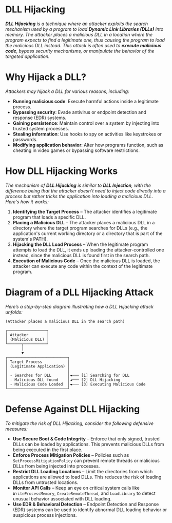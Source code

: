 # DLL Hijacking
***DLL Hijacking** is a technique where an attacker exploits the search mechanism used by a program to load **Dynamic Link Libraries (DLLs)** into memory.
The attacker places a malicious DLL in a location where the program expects to find a legitimate one, thus causing the program to load the malicious DLL instead.
This attack is often used to **execute malicious code**, bypass security mechanisms, or manipulate the behavior of the targeted application.*

# Why Hijack a DLL?
*Attackers may hijack a DLL for various reasons, including:*

- **Running malicious code**: Execute harmful actions inside a legitimate process.
- **Bypassing security**: Evade antivirus or endpoint detection and response (EDR) systems.
- **Gaining persistence**: Maintain control over a system by injecting into trusted system processes.
- **Stealing information**: Use hooks to spy on activities like keystrokes or passwords.
- **Modifying application behavior**: Alter how programs function, such as cheating in video games or bypassing software restrictions.

# How DLL Hijacking Works
*The mechanism of **DLL Hijacking** is similar to **DLL Injection**, with the difference being that the attacker doesn't need to inject code directly into a process but rather tricks the application into loading a malicious DLL.*
*Here's how it works:*

1. **Identifying the Target Process** – The attacker identifies a legitimate program that loads a specific DLL.
2. **Placing a Malicious DLL** – The attacker places a malicious DLL in a directory where the target program searches for DLLs (e.g., the application's current working directory or a directory that is part of the system's PATH).
3. **Hijacking the DLL Load Process** – When the legitimate program attempts to load the DLL, it ends up loading the attacker-controlled one instead, since the malicious DLL is found first in the search path.
4. **Execution of Malicious Code** – Once the malicious DLL is loaded, the attacker can execute any code within the context of the legitimate program.

# Diagram of a DLL Hijacking Attack
*Here’s a step-by-step diagram illustrating how a DLL Hijacking attack unfolds:*
```
(Attacker places a malicious DLL in the search path)

┌─────────────────┐
│ Attacker        │
│ (Malicious DLL) │
└──────┬──────────┘
       │
       ▼
┌──────────────────────────┐
│ Target Process           │
│ (Legitimate Application) │
│                          │
│ - Searches for DLL       │◄─── [1] Searching for DLL
│ - Malicious DLL found    │◄─── [2] DLL Hijacking
│ - Malicious Code Loaded  │◄─── [3] Executing Malicious Code
└──────────────────────────┘
```

# Defense Against DLL Hijacking

*To mitigate the risk of DLL Hijacking, consider the following defensive measures:*

- **Use Secure Boot & Code Integrity** – Enforce that only signed, trusted DLLs can be loaded by applications. This prevents malicious DLLs from being executed in the first place.
- **Enforce Process Mitigation Policies** – Policies such as ```SetProcessMitigationPolicy``` can prevent remote threads or malicious DLLs from being injected into processes.
- **Restrict DLL Loading Locations** – Limit the directories from which applications are allowed to load DLLs. This reduces the risk of loading DLLs from untrusted locations.
- **Monitor API Calls** – Keep an eye on critical system calls like ```WriteProcessMemory```, ```CreateRemoteThread```, and ```LoadLibrary``` to detect unusual behavior associated with DLL loading.
- **Use EDR & Behavioral Detection** – Endpoint Detection and Response (EDR) systems can be used to identify abnormal DLL loading behavior or suspicious process injections.
